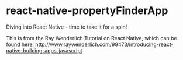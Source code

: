 # react-native-propertyFinderApp
Diving into React Native - time to take it for a spin!

This is from the Ray Wenderlich Tutorial on React Native, which can be found here:
http://www.raywenderlich.com/99473/introducing-react-native-building-apps-javascript
